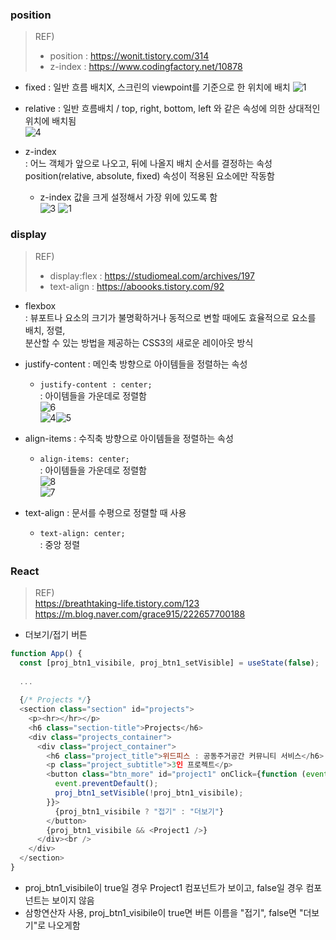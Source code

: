 ### position  

> REF)
> - position : https://wonit.tistory.com/314
> - z-index : https://www.codingfactory.net/10878  

- fixed : 일반 흐름 배치X, 스크린의 viewpoint를 기준으로 한 위치에 배치
   ![1](https://user-images.githubusercontent.com/88132500/209548563-62c6c876-bd7c-4fbf-8146-d639ba801513.PNG)

- relative : 일반 흐름배치 / top, right, bottom, left 와 같은 속성에 의한 상대적인 위치에 배치됨  
  ![4](https://user-images.githubusercontent.com/88132500/209548578-aefb0667-e374-4802-8c6c-6073d79a256f.PNG)  
  
- z-index  
  : 어느 객체가 앞으로 나오고, 뒤에 나올지 배치 순서를 결정하는 속성  
    position(relative, absolute, fixed) 속성이 적용된 요소에만 작동함
  - z-index 값을 크게 설정해서 가장 위에 있도록 함  
      ![3](https://user-images.githubusercontent.com/88132500/209548597-30163700-7c4e-4f6a-80a2-cb22b772e678.PNG)
      ![1](https://user-images.githubusercontent.com/88132500/209548615-01056343-9146-4079-aac5-6767ff0d0b11.PNG)  
    
### display  

> REF)
> - display:flex : https://studiomeal.com/archives/197
> - text-align : https://aboooks.tistory.com/92  

- flexbox  
  : 뷰포트나 요소의 크기가 불명확하거나 동적으로 변할 때에도 효율적으로 요소를 배치, 정렬,   
    분산할 수 있는 방법을 제공하는 CSS3의 새로운 레이아웃 방식  
    
- justify-content : 메인축 방향으로 아이템들을 정렬하는 속성
  - ``` justify-content : center; ```  
    : 아이템들을 가운데로 정렬함  
    ![6](https://user-images.githubusercontent.com/88132500/209548915-3f288784-f76b-484e-a270-8c36d00d6124.PNG)  
    ![4](https://user-images.githubusercontent.com/88132500/209548955-34310891-7205-46c6-a216-df06a909255c.PNG)![5](https://user-images.githubusercontent.com/88132500/209548966-4c1b2494-1539-4e7e-ae35-655b925fb852.PNG)  
    
- align-items : 수직축 방향으로 아이템들을 정렬하는 속성  
  - ``` align-items: center; ```  
    : 아이템들을 가운데로 정렬함  
    ![8](https://user-images.githubusercontent.com/88132500/209549144-7f3ead5f-c172-4573-9fe5-8971e8e0b311.PNG)  
    ![7](https://user-images.githubusercontent.com/88132500/209549188-909843c2-fd93-4f2f-b589-a4ab201c26aa.PNG)  
    
- text-align : 문서를 수평으로 정렬할 때 사용  
  - ``` text-align: center; ```  
    : 중앙 정렬  


### React  

> REF)  
> https://breathtaking-life.tistory.com/123  
> https://m.blog.naver.com/grace915/222657700188


- 더보기/접기 버튼  
```js
function App() {
  const [proj_btn1_visibile, proj_btn1_setVisible] = useState(false);
  
  ...
  
  {/* Projects */}
  <section class="section" id="projects">
    <p><hr></hr></p>
    <h6 class="section-title">Projects</h6>
    <div class="projects_container">
      <div class="project_container">
        <h6 class="project_title">위드피스 : 공동주거공간 커뮤니티 서비스</h6>
        <p class="project_subtitle">3인 프로젝트</p>
        <button class="btn_more" id="project1" onClick={function (event) {
          event.preventDefault();
          proj_btn1_setVisible(!proj_btn1_visibile);
        }}>
          {proj_btn1_visibile ? "접기" : "더보기"}
        </button>
        {proj_btn1_visibile && <Project1 />}
      </div><br />
    </div>
  </section>
}
```  
  - proj_btn1_visibile이 true일 경우 Project1 컴포넌트가 보이고, false일 경우 컴포넌트는 보이지 않음 
  - 삼항연산자 사용, proj_btn1_visibile이 true면 버튼 이름을 "접기", false면 "더보기"로 나오게함
